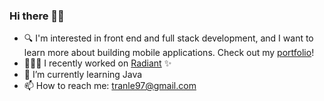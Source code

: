 ### Hi there 👋🏼
- 🔍 I'm interested in front end and full stack development, and I want to learn more about building mobile applications. Check out my [portfolio](https://tranle.dev)!
- 👩🏻‍💻 I recently worked on [Radiant](https://github.com/trnle/radiant) ✨
- 🌱 I’m currently learning Java
- 📫 How to reach me: tranle97@gmail.com



<!--
**trnle/trnle** is a ✨ _special_ ✨ repository because its `README.md` (this file) appears on your GitHub profile.
Here are some ideas to get you started:

- 🔭 I’m currently working on ...
- 🌱 I’m currently learning ...
- 👯 I’m looking to collaborate on ...
- 🤔 I’m looking for help with ...
- 💬 Ask me about ...
- 📫 How to reach me: ...
- 😄 Pronouns: ...
- ⚡ Fun fact: ...
-->
